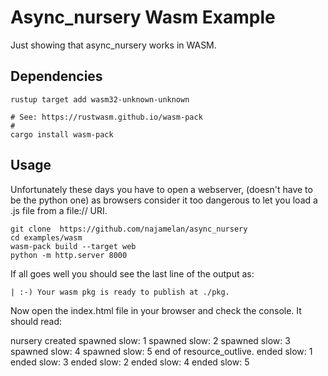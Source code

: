 # Async_nursery Wasm Example

Just showing that async_nursery works in WASM.

## Dependencies

```shell
rustup target add wasm32-unknown-unknown

# See: https://rustwasm.github.io/wasm-pack
#
cargo install wasm-pack
```

## Usage

Unfortunately these days you have to open a webserver, (doesn't have to be the python one) as 
browsers consider it too dangerous to let you load a .js file from a file:// URI.

```shell
git clone  https://github.com/najamelan/async_nursery
cd examples/wasm
wasm-pack build --target web
python -m http.server 8000
```

If all goes well you should see the last line of the output as:
```
| :-) Your wasm pkg is ready to publish at ./pkg.
```

Now open the index.html file in your browser and check the console. It should read:

nursery created
spawned slow: 1
spawned slow: 2
spawned slow: 3
spawned slow: 4
spawned slow: 5
end of resource_outlive.
ended slow: 1
ended slow: 3
ended slow: 2
ended slow: 4
ended slow: 5
